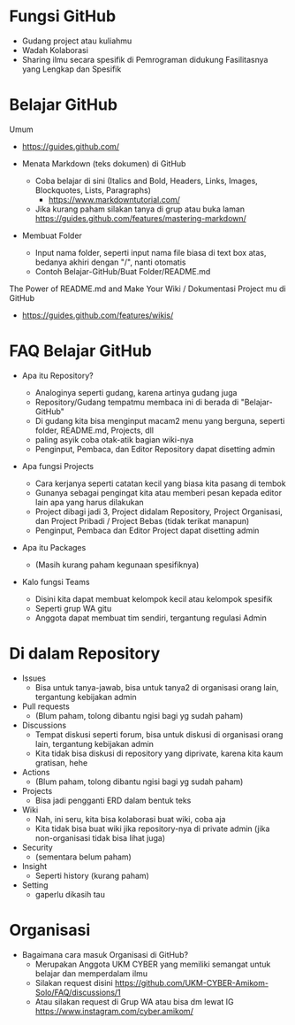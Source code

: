 # Fungsi GitHub
- Gudang project atau kuliahmu
- Wadah Kolaborasi
- Sharing ilmu secara spesifik di Pemrograman didukung Fasilitasnya yang Lengkap dan Spesifik

# Belajar GitHub

Umum
- https://guides.github.com/

- Menata Markdown (teks dokumen) di GitHub
  - Coba belajar di sini (Italics and Bold, Headers, Links, Images, Blockquotes, Lists, Paragraphs)
    - https://www.markdowntutorial.com/
  - Jika kurang paham silakan tanya di grup atau buka laman https://guides.github.com/features/mastering-markdown/
  
- Membuat Folder
  - Input nama folder, seperti input nama file biasa di text box atas, bedanya akhiri dengan "/", nanti otomatis
  - Contoh Belajar-GitHub/Buat Folder/README.md

The Power of README.md and Make Your Wiki / Dokumentasi Project mu di GitHub
- https://guides.github.com/features/wikis/

# FAQ Belajar GitHub
- Apa itu Repository?
  - Analoginya seperti gudang, karena artinya gudang juga
  - Repository/Gudang tempatmu membaca ini di berada di "Belajar-GitHub"
  - Di gudang kita bisa menginput macam2 menu yang berguna, seperti folder, README.md, Projects, dll
  - paling asyik coba otak-atik bagian wiki-nya
  - Penginput, Pembaca, dan Editor Repository dapat disetting admin
  
- Apa fungsi Projects
  - Cara kerjanya seperti catatan kecil yang biasa kita pasang di tembok
  - Gunanya sebagai pengingat kita atau memberi pesan kepada editor lain apa yang harus dilakukan
  - Project dibagi jadi 3, Project didalam Repository, Project Organisasi, dan Project Pribadi / Project Bebas (tidak terikat manapun)
  - Penginput, Pembaca dan Editor Project dapat disetting admin

- Apa itu Packages
  - (Masih kurang paham kegunaan spesifiknya)

- Kalo fungsi Teams
  - Disini kita dapat membuat kelompok kecil atau kelompok spesifik
  - Seperti grup WA gitu
  - Anggota dapat membuat tim sendiri, tergantung regulasi Admin
 
# Di dalam Repository
  - Issues
    - Bisa untuk tanya-jawab, bisa untuk tanya2 di organisasi orang lain, tergantung kebijakan admin
  - Pull requests
    - (Blum paham, tolong dibantu ngisi bagi yg sudah paham)
  - Discussions
    - Tempat diskusi seperti forum, bisa untuk diskusi di organisasi orang lain, tergantung kebijakan admin
    - Kita tidak bisa diskusi di repository yang diprivate, karena kita kaum gratisan, hehe
  - Actions
    - (Blum paham, tolong dibantu ngisi bagi yg sudah paham)
  - Projects
    - Bisa jadi pengganti ERD dalam bentuk teks
  - Wiki
    - Nah, ini seru, kita bisa kolaborasi buat wiki, coba aja
    - Kita tidak bisa buat wiki jika repository-nya di private admin (jika non-organisasi tidak bisa lihat juga)
  - Security
    - (sementara belum paham)
  - Insight
    - Seperti history (kurang paham)
  - Setting
    - gaperlu dikasih tau

# Organisasi
- Bagaimana cara masuk Organisasi di GitHub?
  - Merupakan Anggota UKM CYBER yang memiliki semangat untuk belajar dan memperdalam ilmu
  - Silakan request disini https://github.com/UKM-CYBER-Amikom-Solo/FAQ/discussions/1
  - Atau silakan request di Grup WA atau bisa dm lewat IG
    https://www.instagram.com/cyber.amikom/
